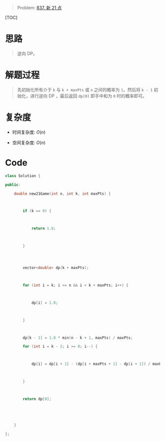 > Problem: [837. 新 21 点](https://leetcode.cn/problems/new-21-game/description/)

[TOC]

# 思路

> 逆向 DP。

# 解题过程

> 先初始化所有介于 `k` 与 `k + maxPts` 或 `n` 之间的概率为 `1`，然后将 `k - 1` 初始化，进行逆向 DP ，最后返回 `dp[0]` 即手中和为 `0` 时的概率即可。

# 复杂度

- 时间复杂度: $O(n)$

- 空间复杂度: $O(n)$

# Code

```cpp
class Solution {

public:

    double new21Game(int n, int k, int maxPts) {



        if (k == 0) {



            return 1.0;



        }




        vector<double> dp(k + maxPts);



        for (int i = k; i <= n && i < k + maxPts; i++) {



            dp[i] = 1.0;



        }



        dp[k - 1] = 1.0 * min(n - k + 1, maxPts) / maxPts;

        for (int i = k - 2; i >= 0; i--) {



            dp[i] = dp[i + 1] - (dp[i + maxPts + 1] - dp[i + 1]) / maxPts;



        }



        return dp[0];





    }

};
```
